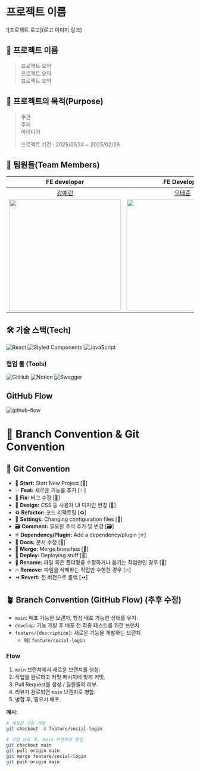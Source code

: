 # 프로젝트 이름

![프로젝트 로고](로고 이미지 링크)


## 🥔 프로젝트 이름

> 프로젝트 요약</br>
> 프로젝트 요약</br>
> 프로젝트 요약

## 🎯 프로젝트의 목적(Purpose)

> 주관</br>
> 주제</br>
> 아이디어</br>
>
> 프로젝트 기간 : 2025/01/24 ~ 2025/02/26

## 🤩 팀원들(Team Members)

|                                      FE developer                                       |                                  FE Developer                                   |
|:-------------------------------------------------------------------------------:|:-------------------------------------------------------------------------------:|
|                       [강예린](https://github.com/rkddpfls02)                        |                      [오태준](https://github.com/taejun0)                          |
| <img src="https://avatars.githubusercontent.com/u/138271153?v=4" width="300" /> | <img src="https://avatars.githubusercontent.com/u/164321668?v=4" width="300" /> |

## 🛠️ 기술 스택(Tech)
![React](https://img.shields.io/badge/react-61dafb?style=for-the-badge&logo=react&logoColor=black)
![Styled Components](https://img.shields.io/badge/styled%20components-DB7093?style=for-the-badge&logo=styled-components&logoColor=white)
![JavaScript](https://img.shields.io/badge/JavaScript-FFD700?style=for-the-badge&logo=javascript&logoColor=black)

### 협업 툴 (Tools)
![GitHub](https://img.shields.io/badge/github-%23121011.svg?style=for-the-badge&logo=github&logoColor=white)
![Notion](https://img.shields.io/badge/Notion-%23000000.svg?style=for-the-badge&logo=notion&logoColor=white)
![Swagger](https://img.shields.io/badge/-Swagger-%23Clojure?style=for-the-badge&logo=swagger&logoColor=white)

## GitHub Flow
![github-flow](https://i.ibb.co/p3Gfnvs/Kakao-Talk-20241115-230442579-01.png)

# 🎯 Branch Convention & Git Convention

## 🎯 Git Convention

- 🎉 **Start:** Start New Project [:tada:]
- ✨ **Feat:** 새로운 기능을 추가 [:sparkles:]
- 🐛 **Fix:** 버그 수정 [:bug:]
- 🎨 **Design:** CSS 등 사용자 UI 디자인 변경 [:art:]
- ♻️ **Refactor:** 코드 리팩토링 [:recycle:]
- 🔧 **Settings:** Changing configuration files [:wrench:]
- 🗃️ **Comment:** 필요한 주석 추가 및 변경 [:card_file_box:]
- ➕ **Dependency/Plugin:** Add a dependency/plugin [:heavy_plus_sign:]
- 📝 **Docs:** 문서 수정 [:memo:]
- 🔀 **Merge:** Merge branches [:twisted_rightwards_arrows:]
- 🚀 **Deploy:** Deploying stuff [:rocket:]
- 🚚 **Rename:** 파일 혹은 폴더명을 수정하거나 옮기는 작업만인 경우 [:truck:]
- 🔥 **Remove:** 파일을 삭제하는 작업만 수행한 경우 [:fire:]
- ⏪️ **Revert:** 전 버전으로 롤백 [:rewind:]

## 🪴 Branch Convention (GitHub Flow) (추후 수정)

- `main`: 배포 가능한 브랜치, 항상 배포 가능한 상태를 유지
- `develop`: 기능 개발 후 배포 전 최종 테스트를 위한 브랜치
- `feature/{description}`: 새로운 기능을 개발하는 브랜치
    - 예: `feature/social-login`

### Flow

1. `main` 브랜치에서 새로운 브랜치를 생성.
2. 작업을 완료하고 커밋 메시지에 맞게 커밋.
3. Pull Request를 생성 / 팀원들의 리뷰.
4. 리뷰가 완료되면 `main` 브랜치로 병합.
5. 병합 후, 필요시 배포.

**예시**:

```bash
# 새로운 기능 개발
git checkout -b feature/social-login

# 작업 완료 후, main 브랜치로 병합
git checkout main
git pull origin main
git merge feature/social-login
git push origin main
```
